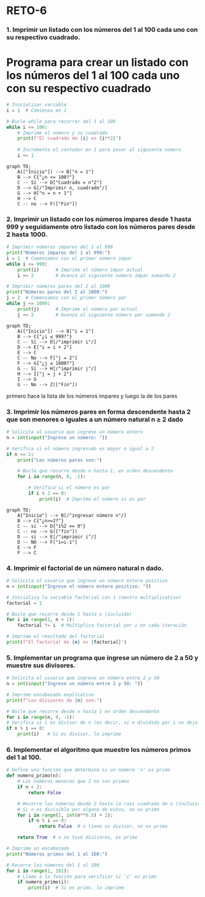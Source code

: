 # RETO-6
### 1. Imprimir un listado con los números del 1 al 100 cada uno con su respectivo cuadrado.
# Programa para crear un listado con los números del 1 al 100 cada uno con su respectivo cuadrado
```python 
# Inicializar variable
i = 1  # Comienza en 1

# Bucle while para recorrer del 1 al 100
while i <= 100:
    # Imprime el número y su cuadrado
    print(f"El cuadrado de {i} es {i**2}")
    
    # Incrementa el contador en 1 para pasar al siguiente número
    i += 1


```

```mermaid
graph TD;
    A(["Inicio"]) --> B["n = 1"]
    B --> C{"¿n <= 100?"}
    C -- Sí --> D["Cuadrado = n^2"]
    D --> G[/"Imprimir n, cuadrado"/]
    G --> H["n = n + 1"]
    H --> C
    C -- no --> F(["Fin"])
```


### 2. Imprimir un listado con los números impares desde 1 hasta 999 y seguidamente otro listado con los números pares desde 2 hasta 1000.
```python
# Imprimir números impares del 1 al 999
print("Números impares del 1 al 999:")
i = 1  # Comenzamos con el primer número impar
while i <= 999:
    print(i)      # Imprime el número impar actual
    i += 2        # Avanza al siguiente número impar sumando 2

# Imprimir números pares del 2 al 1000
print("Números pares del 2 al 1000:")
j = 2  # Comenzamos con el primer número par
while j <= 1000:
    print(j)      # Imprime el número par actual
    j += 2        # Avanza al siguiente número par sumando 2

```
```mermaid
graph TD;
    A(["Inicio"]) --> B["i = 1"]
    B --> C{"¿i ≤ 999?"}
    C -- Sí --> D[/"imprimir i"/]
    D --> E["i = i + 2"]
    E --> C
    C -- No --> F["j = 2"]
    F --> G{"¿j ≤ 1000?"}
    G -- Sí --> H[/"imprimir j"/]
    H --> I["j = j + 2"]
    I --> G
    G -- No --> Z(["Fin"])
```
primero hace la lista de los números impares y luego la de los pares 


### 3. Imprimir los números pares en forma descendente hasta 2 que son menores o iguales a un número natural n ≥ 2 dado
```python
# Solicita al usuario que ingrese un número entero
n = int(input("Ingrese un número: "))

# Verifica si el número ingresado es mayor o igual a 2
if n >= 2:
    print("Los números pares son:")

    # Bucle que recorre desde n hasta 1, en orden descendente
    for i in range(n, 0, -1):

        # Verifica si el número es par
        if i % 2 == 0:
            print(i)  # Imprime el número si es par

```
```mermaid
graph TD;
    A["Inicio"] --> B[/"ingresar número n"/]
    B --> C{"¿n>=2?"}
    C -- si --> D{"i%2 == 0"}
    C -- no --> G(["fin"])
    D -- si --> E[/"imprimir i"/]
    D -- NO --> F["i=i-1"]
    E --> F
    F --> C
```

        
### 4. Imprimir el factorial de un número natural n dado.
```python
# Solicita al usuario que ingrese un número entero positivo
n = int(input("Ingrese el número entero positivo: "))

# Inicializa la variable factorial con 1 (neutro multiplicativo)
factorial = 1

# Bucle que recorre desde 1 hasta n (incluido)
for i in range(1, n + 1):
    factorial *= i  # Multiplica factorial por i en cada iteración

# Imprime el resultado del factorial
print(f"El factorial de {n} es {factorial}")

```  
### 5. Implementar un programa que ingrese un número de 2 a 50 y muestre sus divisores.
```python
# Solicita al usuario que ingrese un número entre 2 y 50
n = int(input("Ingrese un número entre 2 y 50: "))

# Imprime encabezado explicativo
print(f"Los divisores de {n} son:")

# Bucle que recorre desde n hasta 1 en orden descendente
for i in range(n, 0, -1):
# Verifica si i es divisor de n (es decir, si n dividido por i no deja residuo)
if n % i == 0:
    print(i)   # Si es divisor, lo imprime
```
### 6. Implementar el algoritmo que muestre los números primos del 1 al 100.
```python
# Define una función que determina si un número 'n' es primo
def numero_primo(n):
    # Los números menores que 2 no son primos
    if n < 2:
        return False

    # Recorre los números desde 2 hasta la raíz cuadrada de n (inclusive)
    # Si n es divisible por alguno de estos, no es primo
    for i in range(2, int(n**0.5) + 1):
        if n % i == 0:
            return False  # n tiene un divisor, no es primo

    return True  # n no tuvo divisores, es primo

# Imprime un encabezado
print("Números primos del 1 al 100:")

# Recorre los números del 1 al 100
for i in range(1, 101):
    # Llama a la función para verificar si 'i' es primo
    if numero_primo(i):
        print(i)  # Si es primo, lo imprime

```
